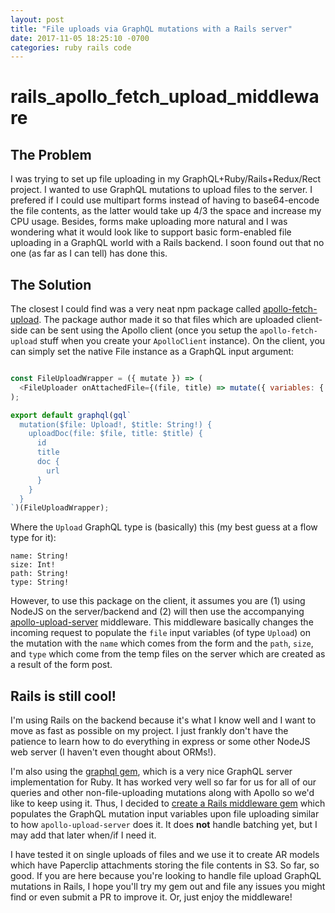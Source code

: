 ```yaml
---
layout: post
title: "File uploads via GraphQL mutations with a Rails server"
date: 2017-11-05 18:25:10 -0700
categories: ruby rails code
---
```


# rails_apollo_fetch_upload_middleware

## The Problem

I was trying to set up file uploading in my GraphQL+Ruby/Rails+Redux/Rect project. I wanted to use GraphQL mutations to upload
files to the server. I prefered if I could use multipart forms instead of having to base64-encode the file contents, as the
latter would take up 4/3 the space and increase my CPU usage. Besides, forms make uploading more natural and I was
wondering what it would look like to support basic form-enabled file uploading in a GraphQL world with a Rails backend. I soon
found out that no one (as far as I can tell) has done this.

## The Solution

The closest I could find was a very neat npm package called 
[apollo-fetch-upload](https://github.com/apollographql/apollo-fetch/tree/master/packages/apollo-fetch-upload). The package
author made it so that files which are uploaded client-side can be sent using the Apollo client (once you setup the
`apollo-fetch-upload` stuff when you create your `ApolloClient` instance). On the client, you can simply set the native File
instance as a GraphQL input argument:

```js

const FileUploadWrapper = ({ mutate }) => (
  <FileUploader onAttachedFile={(file, title) => mutate({ variables: { file, title } })} />
);

export default graphql(gql`
  mutation($file: Upload!, $title: String!) {
    uploadDoc(file: $file, title: $title) {
      id
      title
      doc {
        url
      }
    }
  }
`)(FileUploadWrapper);
```

Where the `Upload` GraphQL type is (basically) this (my best guess at a flow type for it):

```
name: String!
size: Int!
path: String!
type: String!
```

However, to use this package on the client, it assumes you are (1) using NodeJS on the server/backend and (2) will then use
the accompanying [apollo-upload-server](https://github.com/jaydenseric/apollo-upload-server) middleware. This middleware 
basically changes the incoming request to populate the `file` input variables (of type `Upload`) on the mutation with the
`name` which comes from the form and the `path`, `size`, and `type` which come from the temp files on the server which are
created as a result of the form post.

## Rails is still cool!

I'm using Rails on the backend because it's what I know well and I want to move as fast as possible on my project. I just
frankly don't have the patience to learn how to do everything in express or some other NodeJS web server (I haven't even
thought about ORMs!).

I'm also using the [graphql gem](https://github.com/rmosolgo/graphql-ruby), which is a very nice GraphQL server implementation
for Ruby. It has worked very well so far for us for all of our queries and other non-file-uploading mutations along with Apollo
so we'd like to keep using it. Thus, I decided to
[create a Rails middleware gem](https://github.com/abeland/apollo_fetch_upload_rails_middleware) which populates the
GraphQL mutation input variables upon file uploading similar to how `apollo-upload-server` does it. It does __not__ handle
batching yet, but I may add that later when/if I need it.

I have tested it on single uploads of files and we use it to create AR models which have Paperclip attachments storing the
file contents in S3. So far, so good. If you are here because you're looking to handle file upload GraphQL mutations in Rails,
I hope you'll try my gem out and file any issues you might find or even submit a PR to improve it. Or, just enjoy the middleware!
